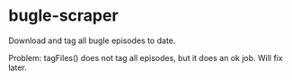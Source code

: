 bugle-scraper
=============

Download and tag all bugle episodes to date.

Problem: tagFiles() does not tag all episodes, but it does an ok job. Will fix later.
